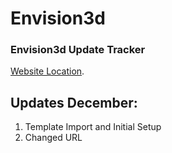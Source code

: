 # Envision3d
### Envision3d Update Tracker
[Website Location](https://cravingclicks.dev/Envision3d/ "Track Changes").


## Updates December:
1. Template Import and Initial Setup
2. Changed URL

